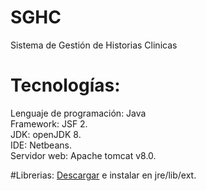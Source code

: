 # SGHC
Sistema de Gestión de Historias Clinicas

# Tecnologías:
Lenguaje de programación: Java </br>
Framework: JSF 2. </br>
JDK: openJDK 8. </br>
IDE: Netbeans. </br>
Servidor web: Apache tomcat v8.0. </br>


#Librerias:
<a href="https://cdrive.page.link/Q6YynhHFkQTrpPEH8">Descargar</a> e instalar en jre/lib/ext. </br>
